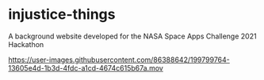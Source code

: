 # injustice-things
A background website developed for the NASA Space Apps Challenge 2021 Hackathon

https://user-images.githubusercontent.com/86388642/199799764-13605e4d-1b3d-4fdc-a1cd-4674c615b67a.mov
